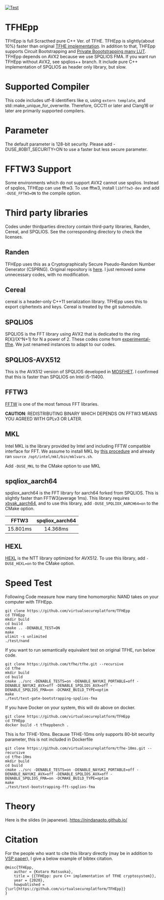 [![Test](https://github.com/virtualsecureplatform/TFHEpp/actions/workflows/test.yml/badge.svg)](https://github.com/virtualsecureplatform/TFHEpp/actions/workflows/test.yml)
# TFHEpp
TFHEpp is full Scracthed pure C++ Ver. of TFHE. TFHEpp is slightly(about 10%) faster than original [TFHE implementation](https://github.com/tfhe/tfhe). In addition to that, THFEpp supports Circuit Bootstrapping and [Private Boootstrapping many LUT](https://eprint.iacr.org/2021/729).
TFHEpp depends on AVX2 because we use SPQLIOS FMA. If you want run TFHEpp without AVX2, see spqlios++ branch. It include pure C++ implementation of SPQLIOS as header only library, but slow.

# Supported Compiler

This code includes utf-8 identifiers like α, using `extern template`, and std::make_unique_for_overwrite. Therefore, GCC11 or later and Clang16 or later are primarily supported compilers. 

# Parameter
The default parameter is 128-bit security. Please add -DUSE_80BIT_SECURITY=ON to use a faster but less secure parameter.

# FFTW3 Support
Some environments which do not support AVX2 cannot use spqlios. Instead of spqlios, TFHEpp can use fftw3.
To use fftw3,  install `libfftw3-dev` and add `-DUSE_FFTW3=ON` to the compile option.

# Third party libraries
Codes under thirdparties directory contain third-party libraries, Randen, Cereal, and SPQLIOS. See the corresponding directory to check the licenses.

## Randen
TFHEpp uses this as a Cryptographically Secure Pseudo-Random Number Generator (CSPRNG). Original repository is [here](https://github.com/google/randen).
I just removed some unnecessary codes, with no modification.

## Cereal
cereal is a header-only C++11 serialization library. TFHEpp uses this to export ciphertexts and keys. Cereal is treated by the git submodule.

## SPQLIOS
SPQLIOS is the FFT library using AVX2 that is dedicated to the ring R\[X\]/(X^N+1) for N a power of 2. These codes come from [experimental-tfhe](https://github.com/tfhe/experimental-tfhe/tree/master/circuit-bootstrapping/src/spqlios). We just renamed instances to adapt to our codes.

## SPQLIOS-AVX512
This is the AVX512 version of SPQLIOS developed in [MOSFHET](https://github.com/antoniocgj/MOSFHET). I confirmed that this is faster than SPQLIOS on Intel i5-11400.

## FFTW3
[FFTW](https://www.fftw.org/) is one of the most famous FFT libraries. 

**CAUTION**: REDISTRIBUTING BINARY WHICH DEPENDS ON FFTW3 MEANS YOU AGREED WITH GPLv3 OR LATER.

## MKL
Intel MKL is the library provided by Intel and including FFTW compatible interface for FFT.
We assume to install MKL by [this procedure](https://www.intel.com/content/www/us/en/developer/articles/guide/installing-free-libraries-and-python-apt-repo.html) and already ran `source /opt/intel/mkl/bin/mklvars.sh`.

Add `-DUSE_MKL` to the CMake option to use MKL

## spqliox_aarch64
spqliox_aarch64 is the FFT library for aarch64 forked from SPQLIOS.
This is slightly faster than FFTW3(average 1ms).
This library requires [xbyak_aarch64](https://github.com/fujitsu/xbyak_aarch64), and
to use this library, add `-DUSE_SPQLIOX_AARCH64=on` to the CMake option.

<center>

| FFTW3    | spqliox_aarch64 |
| :------: | :-------------: |
| 15.801ms | 14.368ms        |

</center>

## HEXL

[HEXL](https://github.com/intel/hexl.git) is the NTT library optimized for AVX512. 
To use this library, add `-DUSE_HEXL=on` to the CMake option.

# Speed Test

Following Code measure how many time homomorphic NAND takes on your computer with TFHEpp. 
```
git clone https://github.com/virtualsecureplatform/TFHEpp
cd TFHEpp
mkdir build
cd build
cmake .. -DENABLE_TEST=ON
make
ulimit -s unlimited
./test/nand 
```

If you want to run semantically equivalent test on original TFHE, run below code.
```
git clone https://github.com/tfhe/tfhe.git --recursive
cd tfhe
mkdir build
cd build
cmake ../src -DENABLE_TESTS=on -DENABLE_NAYUKI_PORTABLE=off -DENABLE_NAYUKI_AVX=off -DENABLE_SPQLIOS_AVX=off -DENABLE_SPQLIOS_FMA=on -DCMAKE_BUILD_TYPE=optim
make
./test/test-gate-bootstrapping-spqlios-fma
```

If you have Docker on your system, this will do above on docker.

```
git clone https://github.com/virtualsecureplatform/TFHEpp
cd TFHEpp
docker build -t tfheppbench .
```

This is for TFHE-10ms. Because TFHE-10ms only supports 80-bit security parameter, this is not included in Dockerfile
```
git clone https://github.com/virtualsecureplatform/tfhe-10ms.git --recursive
cd tfhe-10ms
mkdir build
cd build
cmake ../src -DENABLE_TESTS=on -DENABLE_NAYUKI_PORTABLE=off -DENABLE_NAYUKI_AVX=off -DENABLE_SPQLIOS_AVX=off -DENABLE_SPQLIOS_FMA=on -DCMAKE_BUILD_TYPE=optim
make
./test/test-bootstrapping-fft-spqlios-fma 
```

# Theory

Here is the slides (in japanese).
https://nindanaoto.github.io/

# Citation

For the people who want to cite this library directly (may be in addition to [VSP paper](https://www.usenix.org/conference/usenixsecurity21/presentation/matsuoka)), I give a below example of bibtex citation.

```
@misc{TFHEpp,
	author = {Kotaro Matsuoka},
	title = {{TFHEpp: pure C++ implementation of TFHE cryptosystem}},
  	year = {2020},
	howpublished = {\url{https://github.com/virtualsecureplatform/TFHEpp}}
}
```
